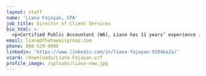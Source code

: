 ```yaml
---
layout: staff
name: 'Liana Fajayan, CPA'
job_title: Director of Client Services
bio_html: >-
  <p>Certified Public Accountant (WA), Liana has 11 years’ experience in management of tax and accounting services. Liana comes to HiAccounting from the prestigious firm Moss Adams, where she was most recently a tax manager. In her tenure in both public and private accounting she has specialized in working with high net-worth individuals and mid-sized businesses in various industries including manufacturing and distribution, construction, real estate, professional services and healthcare. Her mission is to provide value by understanding her clients’ business and developing close relationships within the community. Liana received her Bachelor of Arts in Business Administration with a concentration in accounting from the University of Washington, Tacoma.</p>
email: liana@thehawaiigroup.com
phone: 808-529-9990
linkedin: 'https://www.linkedin.com/in/liana-fajayan-9394ba2a/'
vcard: /downloads/Liana-Fajayan.vcf
profile_image: /uploads/liana-new.jpg
---
```


